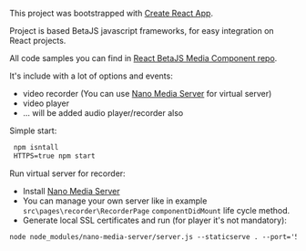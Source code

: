 This project was bootstrapped with [Create React App](https://github.com/facebook/create-react-app).

Project is based BetaJS javascript frameworks, for easy integration on React projects.

All code samples you can find in [React BetaJS Media Component repo](https://github.com/betajs/react-betajs-media-component).

It's include with a lot of options and events:
 - video recorder (You can use [Nano Media Server](https://github.com/Jsonize/nano-media-server) for virtual server)
 - video player
 - ... will be added audio player/recorder also
  
Simple start:
```asp
 npm isntall
 HTTPS=true npm start
```

Run virtual server for recorder:
- Install [Nano Media Server](https://github.com/Jsonize/nano-media-server)
- You can manage your own server like in example `src\pages\recorder\RecorderPage` `componentDidMount` life cycle method.
- Generate local SSL certificates and run (for player it's not mandatory):

```asp
node node_modules/nano-media-server/server.js --staticserve . --port='5050' --sslkey='/path/to/key.pem' --sslcert='/path/to/cert.pem' --ffmpegopt='{ "test_info": { "encoders": ["aac"] } }' 
```

